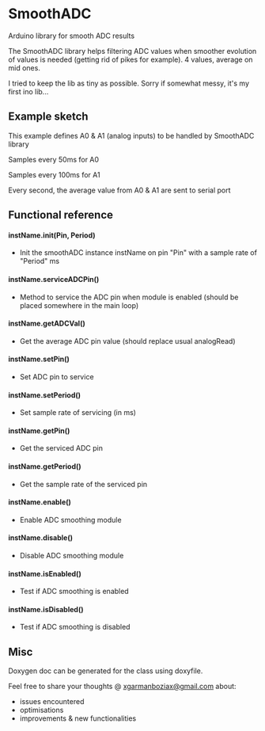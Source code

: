 # SmoothADC

Arduino library for smooth ADC results

The SmoothADC library helps filtering ADC values when smoother evolution of values is needed (getting rid of pikes for example).
4 values, average on mid ones.

I tried to keep the lib as tiny as possible.
Sorry if somewhat messy, it's my first ino lib...

## Example sketch

This example defines A0 & A1 (analog inputs) to be handled by SmoothADC library

Samples every 50ms for A0

Samples every 100ms for A1

Every second, the average value from A0 & A1 are sent to serial port

## Functional reference

#### instName.init(Pin, Period)

- Init the smoothADC instance instName on pin "Pin" with a sample rate of "Period" ms

#### instName.serviceADCPin()

- Method to service the ADC pin when module is enabled (should be placed somewhere in the main loop)

#### instName.getADCVal()

- Get the average ADC pin value (should replace usual analogRead)

#### instName.setPin()

- Set ADC pin to service

#### instName.setPeriod()

- Set sample rate of servicing (in ms)

#### instName.getPin()

- Get the serviced ADC pin

#### instName.getPeriod()

- Get the sample rate of the serviced pin

#### instName.enable()

- Enable ADC smoothing module

#### instName.disable()

- Disable ADC smoothing module

#### instName.isEnabled()

- Test if ADC smoothing is enabled

#### instName.isDisabled()

- Test if ADC smoothing is disabled

## Misc

Doxygen doc can be generated for the class using doxyfile.

Feel free to share your thoughts @ xgarmanboziax@gmail.com about:

- issues encountered
- optimisations
- improvements & new functionalities
